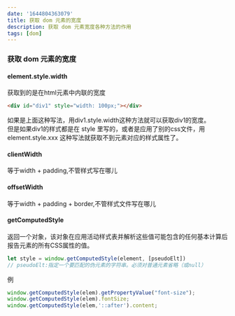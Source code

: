 ```yaml
---
date: '1644804363079'
title: 获取 dom 元素的宽度
description: 获取 dom 元素宽度各种方法的作用
tags: [dom]
---
```

### 获取 dom 元素的宽度
#### element.style.width
获取到的是在html元素中内联的宽度
```html
<div id="div1" style="width: 100px;"></div>
```
如果是上面这种写法，用div1.style.width这种方法就可以获取div1的宽度。  
但是如果div1的样式都是在 style 里写的，或者是应用了别的css文件，用 element.style.xxx 这种写法就获取不到元素对应的样式属性了。
#### clientWidth
等于width + padding,不管样式写在哪儿
#### offsetWidth
等于width + padding + border,不管样式文件写在哪儿
#### getComputedStyle
返回一个对象，该对象在应用活动样式表并解析这些值可能包含的任何基本计算后报告元素的所有CSS属性的值。
```javascript
let style = window.getComputedStyle(element, [pseudoElt])
// pseudoElt:指定一个要匹配的伪元素的字符串。必须对普通元素省略（或null）
```
例
```javascript
window.getComputedStyle(elem).getPropertyValue("font-size");
window.getComputedStyle(elem).fontSize;
window.getComputedStyle(elem,'::after').content;
```
